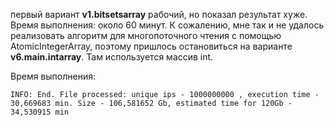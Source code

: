 первый вариант **v1.bitsetsarray** рабочий, но показал результат хуже. Время выполнения: около 60 минут.
К сожалению, мне так и не удалось реализовать алгоритм для многопоточного чтения с помощью AtomicIntegerArray, поэтому
пришлось остановиться на варианте **v6.main.intarray**. Там используется массив int.

Время выполнения:

`INFO: End. File processed: unique ips - 1000000000 , execution time - 30,669683 min. Size - 106,581652 Gb, estimated time for 120Gb -  34,530915 min`